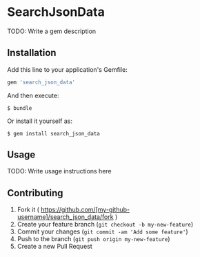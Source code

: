 # SearchJsonData

TODO: Write a gem description

## Installation

Add this line to your application's Gemfile:

```ruby
gem 'search_json_data'
```

And then execute:

    $ bundle

Or install it yourself as:

    $ gem install search_json_data

## Usage

TODO: Write usage instructions here

## Contributing

1. Fork it ( https://github.com/[my-github-username]/search_json_data/fork )
2. Create your feature branch (`git checkout -b my-new-feature`)
3. Commit your changes (`git commit -am 'Add some feature'`)
4. Push to the branch (`git push origin my-new-feature`)
5. Create a new Pull Request
